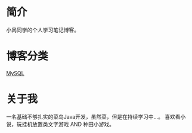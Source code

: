 # 简介
小呙同学的个人学习笔记博客。

# 博客分类
[MySQL](https://github.com/users/ClassmateGuo/projects/1)

# 关于我
一名基础不够扎实的菜鸟Java开发，虽然菜，但是在持续学习中...。
喜欢看小说，玩挂机放置类文字游戏 AND 种田小游戏。
